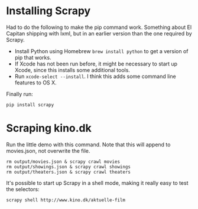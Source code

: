 # Installing Scrapy

Had to do the following to make the pip command work. Something about El Capitan shipping with lxml, but in an earlier version than the one required by Scrapy.

* Install Python using Homebrew `brew install python` to get a version of pip that works.
* If Xcode has not been run before, it might be necessary to start up Xcode, since this installs some additional tools.
* Run `xcode-select --install`. I think this adds some command line features to OS X.

Finally run:

    pip install scrapy

# Scraping kino.dk

Run the little demo with this command. Note that this will append to movies.json, not overwrite the file.

    rm output/movies.json & scrapy crawl movies
    rm output/showings.json & scrapy crawl showings
    rm output/theaters.json & scrapy crawl theaters

It's possible to start up Scrapy in a shell mode, making it really easy to test the selectors:

    scrapy shell http://www.kino.dk/aktuelle-film

